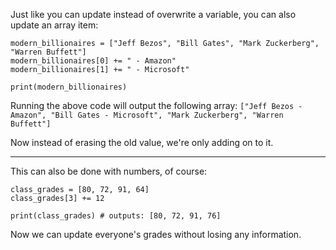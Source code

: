 Just like you can update instead of overwrite a variable, you can also update an array item:


```
modern_billionaires = ["Jeff Bezos", "Bill Gates", "Mark Zuckerberg", "Warren Buffett"]
modern_billionaires[0] += " - Amazon"
modern_billionaires[1] += " - Microsoft"

print(modern_billionaires)
```

Running the above code will output the following array: `["Jeff Bezos - Amazon", "Bill Gates - Microsoft", "Mark Zuckerberg", "Warren Buffett"]`

Now instead of erasing the old value, we're only adding on to it.


<hr/>


This can also be done with numbers, of course:


```
class_grades = [80, 72, 91, 64]
class_grades[3] += 12

print(class_grades) # outputs: [80, 72, 91, 76]
```

Now we can update everyone's grades without losing any information.
